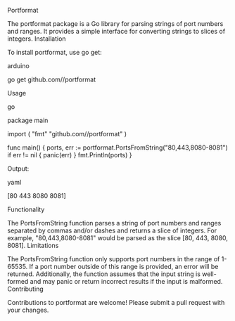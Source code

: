 Portformat

The portformat package is a Go library for parsing strings of port numbers and ranges. It provides a simple interface for converting strings to slices of integers.
Installation

To install portformat, use go get:

arduino

go get github.com/<username>/portformat

Usage

go

package main

import (
	"fmt"
	"github.com/<username>/portformat"
)

func main() {
	ports, err := portformat.PortsFromString("80,443,8080-8081")
	if err != nil {
		panic(err)
	}
	fmt.Println(ports)
}

Output:

yaml

[80 443 8080 8081]

Functionality

The PortsFromString function parses a string of port numbers and ranges separated by commas and/or dashes and returns a slice of integers. For example, "80,443,8080-8081" would be parsed as the slice [80, 443, 8080, 8081].
Limitations

The PortsFromString function only supports port numbers in the range of 1-65535. If a port number outside of this range is provided, an error will be returned. Additionally, the function assumes that the input string is well-formed and may panic or return incorrect results if the input is malformed.
Contributing

Contributions to portformat are welcome! Please submit a pull request with your changes.
